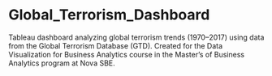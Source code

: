 # Global_Terrorism_Dashboard
Tableau dashboard analyzing global terrorism trends (1970–2017) using data from the Global Terrorism Database (GTD). Created for the Data Visualization for Business Analytics course in the Master’s of Business Analytics program at Nova SBE.
